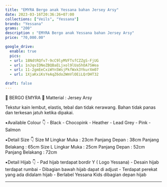 ```yaml
---
title: "EMYRA Bergo anak Yessana bahan Jersey Arsy"
date: 2023-03-16T20:36:26+07:00
collections: ["Veils", "Yessana"]
brands: "Yessana"
grams: "200"
description : "EMYRA Bergo anak Yessana bahan Jersey Arsy"
price: "70,000.00"

google_drive:
  enable: true
  pics:
  - url: 18NdtRQfv7-9cC9lyMVFTsfCZZgS-FjUG
  - url: 1nJqvIDNeZBQBaELjxol9lUaShOA7SWea
  - url: 11-2gmEeCxiWYn5WsjPkfWxk3YkurXm07
  - url: 1XjaKxiKsYeAqZ6do2WmVlOEiLQrDHT32

draft: false
---
```


🌺 BERGO EMYRA 🌺
Matterial : Jersey Arsy

Tekstur kain lembut, elastis, tebal dan tidak nerawang. Bahan tidak panas dan terkesan jatuh ketika dipakai. 

▪️Available Colour 👇
    - Black
    - Chocopink
    - Heather
    - Lead Grey
    - Pink
    - Salmon

▪️Detail Size 👇
    Size M
      Lingkar Muka : 23cm
      Panjang Depan : 38cm
      Panjang Belakang : 65cm
    Size L
      Lingkar Muka : 25cm
      Panjang Depan : 52cm
      Panjang Belakang : 72cm
 
▪️Detail Hijab 👇
    - Pad hijab terdapat bordir Y ( Logo Yessana) 
    - Desain hijab terdapat rumbai 
    - Dibagian bawah hijab dapat di adjust
    - Terdapat perekat yang ada didalam hijab
    - Berlabel Yessana Kids dibagian depan hijab

----       
